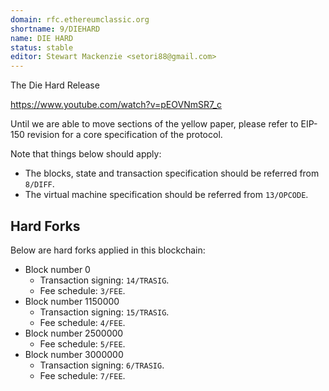 ```yaml
---
domain: rfc.ethereumclassic.org
shortname: 9/DIEHARD
name: DIE HARD
status: stable
editor: Stewart Mackenzie <setori88@gmail.com>
---
```


The Die Hard Release

https://www.youtube.com/watch?v=pEOVNmSR7_c

Until we are able to move sections of the yellow paper, please refer
to EIP-150 revision for a core specification of the protocol.

Note that things below should apply:

* The blocks, state and transaction specification should be referred
  from `8/DIFF`.
* The virtual machine specification should be referred from
  `13/OPCODE`.
  
## Hard Forks

Below are hard forks applied in this blockchain:

* Block number 0
  * Transaction signing: `14/TRASIG`.
  * Fee schedule: `3/FEE`.
* Block number 1150000
  * Transaction signing: `15/TRASIG`.
  * Fee schedule: `4/FEE`.
* Block number 2500000
  * Fee schedule: `5/FEE`.
* Block number 3000000
  * Transaction signing: `6/TRASIG`.
  * Fee schedule: `7/FEE`.
